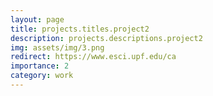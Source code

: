 ```yaml
---
layout: page
title: projects.titles.project2
description: projects.descriptions.project2
img: assets/img/3.png
redirect: https://www.esci.upf.edu/ca
importance: 2
category: work
---
```

